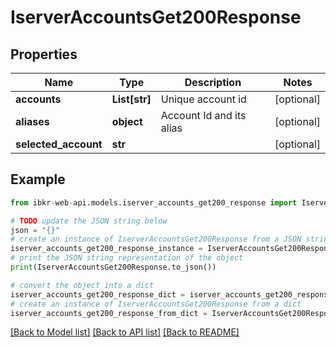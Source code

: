 # IserverAccountsGet200Response


## Properties

Name | Type | Description | Notes
------------ | ------------- | ------------- | -------------
**accounts** | **List[str]** | Unique account id | [optional] 
**aliases** | **object** | Account Id and its alias | [optional] 
**selected_account** | **str** |  | [optional] 

## Example

```python
from ibkr-web-api.models.iserver_accounts_get200_response import IserverAccountsGet200Response

# TODO update the JSON string below
json = "{}"
# create an instance of IserverAccountsGet200Response from a JSON string
iserver_accounts_get200_response_instance = IserverAccountsGet200Response.from_json(json)
# print the JSON string representation of the object
print(IserverAccountsGet200Response.to_json())

# convert the object into a dict
iserver_accounts_get200_response_dict = iserver_accounts_get200_response_instance.to_dict()
# create an instance of IserverAccountsGet200Response from a dict
iserver_accounts_get200_response_from_dict = IserverAccountsGet200Response.from_dict(iserver_accounts_get200_response_dict)
```
[[Back to Model list]](../README.md#documentation-for-models) [[Back to API list]](../README.md#documentation-for-api-endpoints) [[Back to README]](../README.md)


